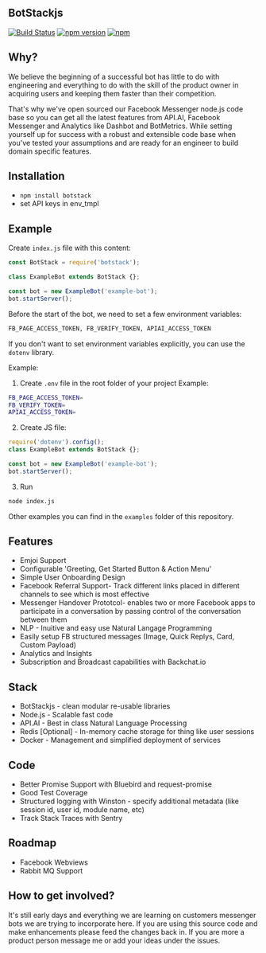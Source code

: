 ## BotStackjs

[![Build Status](https://travis-ci.org/fosterlabs/botstackjs.svg?branch=master)](https://travis-ci.org/fosterlabs/botstackjs)
[![npm version](https://badge.fury.io/js/botstack.svg)](https://badge.fury.io/js/botstack)
[![npm](https://img.shields.io/npm/dm/botstack.svg)]()

## Why?
We believe the beginning of a successful bot has little to do with engineering and everything to do with the skill of the product owner in acquiring users and keeping them faster than their competition.

That's why we've open sourced our Facebook Messenger node.js code base so you can get all the latest features from API.AI, Facebook Messenger and Analytics like Dashbot and BotMetrics. While setting yourself up for success with a robust and extensible code base when you've tested your assumptions and are ready for an engineer to build domain specific features.

## Installation
* `npm install botstack`
* set API keys in env_tmpl

## Example
Create `index.js` file with this content:

```js
const BotStack = require('botstack');

class ExampleBot extends BotStack {};

const bot = new ExampleBot('example-bot');
bot.startServer();
```
Before the start of the bot, we need to set a few environment variables:
```bash
FB_PAGE_ACCESS_TOKEN, FB_VERIFY_TOKEN, APIAI_ACCESS_TOKEN
```
If you don't want to set environment variables explicitly, you can use the `dotenv` library.

Example:

1. Create `.env` file in the root folder of your project
Example:
```bash
FB_PAGE_ACCESS_TOKEN=
FB_VERIFY_TOKEN=
APIAI_ACCESS_TOKEN=
```
2. Create JS file:
```js
require('dotenv').config();
class ExampleBot extends BotStack {};

const bot = new ExampleBot('example-bot');
bot.startServer();
```

3. Run
```bash
node index.js
```
Other examples you can find in the `examples` folder of this repository.

## Features
* Emjoi Support 
* Configurable 'Greeting, Get Started Button & Action Menu'
* Simple User Onboarding Design
* Facebook Referral Support- Track different links placed in different channels to see which is most effective
* Messenger Handover Prototcol-  enables two or more Facebook apps to participate in a conversation by passing control of the conversation between them
* NLP - Inuitive and easy use Natural Langage Programming
* Easily setup FB structured messages (Image, Quick Replys, Card, Custom Payload)
* Analytics and Insights
* Subscription and Broadcast capabilities with Backchat.io

## Stack
* BotStackjs - clean modular re-usable libraries 
* Node.js - Scalable fast code
* API.AI - Best in class Natural Language Processing
* Redis [Optional] - In-memory cache storage for thing like user sessions
* Docker - Management and simplified deployment of services


## Code
* Better Promise Support with Bluebird and request-promise
* Good Test Coverage
* Structured logging with Winston - specify additional metadata (like session id, user id, module name, etc)
* Track Stack Traces with Sentry

## Roadmap
* Facebook Webviews
* Rabbit MQ Support

## How to get involved?
It's still early days and everything we are learning on customers messenger bots we are trying to incorporate here. 
If you are using this source code and make enhancements please feed the changes back in. If you are more a product person message me or add your ideas under the issues.
